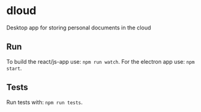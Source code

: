 # dloud
Desktop app for storing personal documents in the cloud

## Run

To build the react/js-app use: `npm run watch`.
For the electron app use: `npm start`.

## Tests

Run tests with: `npm run tests`.
